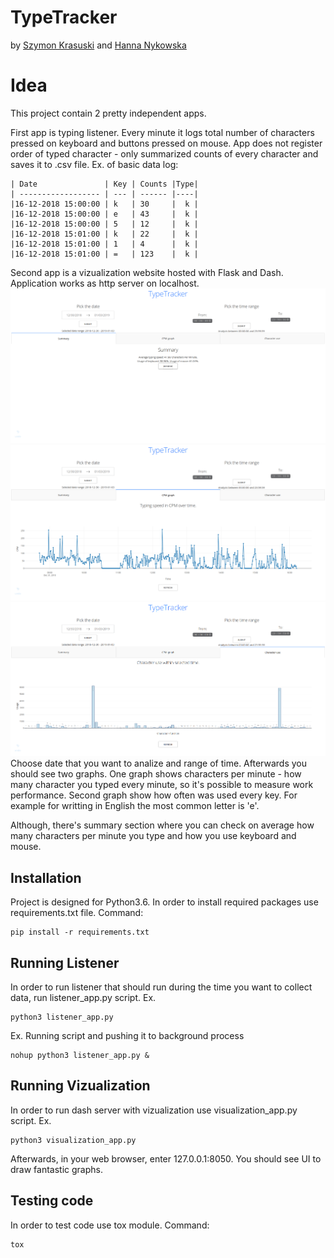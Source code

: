 # TypeTracker
by [Szymon Krasuski](https://github.com/Dysproz) and [Hanna Nykowska](https://github.com/hannyk)

# Idea
This project contain 2 pretty independent apps.

First app is typing listener. Every minute it logs total number of characters pressed on keyboard and buttons pressed on mouse.
App does not register order of typed character - only summarized counts of every character and saves it to .csv file.
Ex. of basic data log:
```
| Date               | Key | Counts |Type|
| ------------------ | --- | ------ |----|
|16-12-2018 15:00:00 | k   | 30     |  k |
|16-12-2018 15:00:00 | e   | 43     |  k |
|16-12-2018 15:00:00 | 5   | 12     |  k |
|16-12-2018 15:01:00 | k   | 22     |  k |
|16-12-2018 15:01:00 | 1   | 4      |  k |
|16-12-2018 15:01:00 | =   | 123    |  k |
```

Second app is a vizualization website hosted with Flask and Dash.
Application works as http server on localhost.
![GUI](https://github.com/Dysproz/TypeTracker/blob/master/images/gui_summary.png)
![GUI](https://github.com/Dysproz/TypeTracker/blob/master/images/gui_cpm.png)
![GUI](https://github.com/Dysproz/TypeTracker/blob/master/images/gui_character_use.png)
Choose date that you want to analize and range of time.
Afterwards you should see two graphs.
One graph shows characters per minute - how many character you typed every minute, so it's possible to measure work performance.
Second graph show how often was used every key. For example for writting in English the most common letter is 'e'.

Although, there's summary section where you can check on average how many characters per minute you type and how you use keyboard and mouse.


## Installation
Project is designed for Python3.6.
In order to install required packages use requirements.txt file.
Command:
```
pip install -r requirements.txt
```

## Running Listener
In order to run listener that should run during the time you want to collect data,
run listener_app.py script.
Ex.
```
python3 listener_app.py
```
Ex. Running script and pushing it to background process
```
nohup python3 listener_app.py &
```
## Running Vizualization
In order to run dash server with vizualization use
visualization_app.py script.
Ex.
```
python3 visualization_app.py
```
Afterwards, in your web browser, enter 127.0.0.1:8050.
You should see UI to draw fantastic graphs.

## Testing code
In order to test code use tox module.
Command:
```
tox
```
